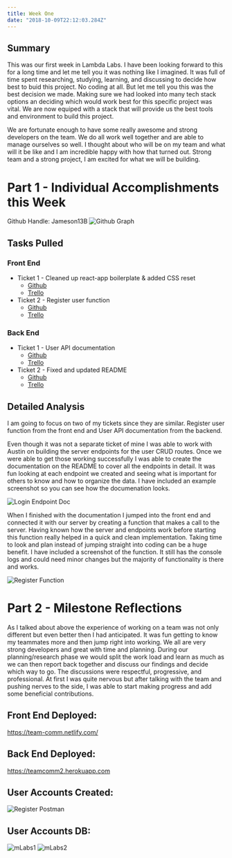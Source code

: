 ```yaml
---
title: Week One
date: "2018-10-09T22:12:03.284Z"
---
```


## Summary
This was our first week in Lambda Labs. I have been looking forward to this for a long time and let me tell you it was nothing like I imagined. It was full of time spent researching, studying, learning, and discussing to decide how best to buid this project. No coding at all. But let me tell you this was the best decision we made. Making sure we had looked into many tech stack options an deciding which would work best for this specific project was vital. We are now equiped with a stack that will provide us the best tools and environment to build this project.

We are fortunate enough to have some really awesome and strong developers on the team. We do all work well together and are able to manage ourselves so well. I thought about who will be on my team and what will it be like and I am incredible happy with how that turned out. Strong team and a strong project, I am excited for what we will be building.

# Part 1 - Individual Accomplishments this Week
Github Handle: Jameson13B
![Github Graph](./graph.jpg)

## Tasks Pulled

### Front End
* Ticket 1 - Cleaned up react-app boilerplate & added CSS reset
  * [Github](https://github.com/Lambda-School-Labs/Labs8-TeamComms/pull/1)
  * [Trello](https://trello.com/c/FZy5oINY)
* Ticket 2 - Register user function
  * [Github](https://github.com/Lambda-School-Labs/Labs8-TeamComms/pull/14)
  * [Trello](https://trello.com/c/PkIsY6IH)

### Back End
* Ticket 1 - User API documentation
  * [Github](https://github.com/Lambda-School-Labs/Labs8-TeamComms/pull/12)
  * [Trello](https://trello.com/c/e57NZYFx)
* Ticket 2 - Fixed and updated README
  * [Github](https://github.com/Lambda-School-Labs/Labs8-TeamComms/pull/15)
  * [Trello](https://trello.com/c/8wSlt57F)

## Detailed Analysis
I am going to focus on two of my tickets since they are similar. Register user function from the front end and User API documentation from the backend.

Even though it was not a separate ticket of mine I was able to work with Austin on building the server endpoints for the user CRUD routes. Once we were able to get those working successfully I was able to create the documentation on the README to cover all the endpoints in detail. It was fun looking at each endpoint we created and seeing what is important for others to know and how to organize the data. I have included an example screenshot so you can see how the documenation looks.

![Login Endpoint Doc](./login-endpoint.jpg)

When I finished with the documentation I jumped into the front end and connected it with our server by creating a function that makes a call to the server. Having known how the server and endpoints work before starting this function really helped in a quick and clean implementation. Taking time to look and plan instead of jumping straight into coding can be a huge benefit. I have included a screenshot of the function. It still has the console logs and could need minor changes but the majority of functionality is there and works.

![Register Function](./register-function.jpg)

# Part 2 - Milestone Reflections
As I talked about above the experience of working on a team was not only different but even better then I had anticipated. It was fun getting to know my teammates more and then jump right into working. We all are very strong developers and great with time and planning. During our planning/research phase we would split the work load and learn as much as we can then report back together and discuss our findings and decide which way to go. The discussions were respectful, progressive, and professional. At first I was quite nervous but after talking with the team and pushing nerves to the side, I was able to start making progress and add some beneficial contributions.

## Front End Deployed:
https://team-comm.netlify.com/

## Back End Deployed:
https://teamcomm2.herokuapp.com

## User Accounts Created:
![Register Postman](./register-postman.jpg)

## User Accounts DB:
![mLabs1](./mlabs1.png)
![mLabs2](./mlabs2.png)